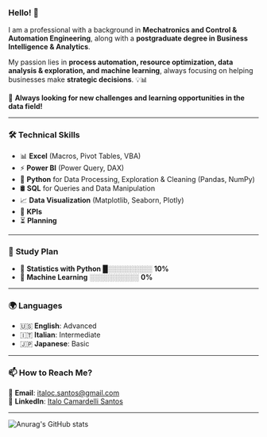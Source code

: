 ### **Hello! 👋**  

I am a professional with a background in **Mechatronics and Control & Automation Engineering**, along with a **postgraduate degree in Business Intelligence & Analytics**.  

My passion lies in **process automation, resource optimization, data analysis & exploration, and machine learning**, always focusing on helping businesses make **strategic decisions**. 💡📊  

🚀 **Always looking for new challenges and learning opportunities in the data field!**  

---  

### 🛠️ **Technical Skills**  

- 📊 **Excel** (Macros, Pivot Tables, VBA)  
- ⚡ **Power BI** (Power Query, DAX)  
- 🐍 **Python** for Data Processing, Exploration & Cleaning (Pandas, NumPy)  
- 🛢️ **SQL** for Queries and Data Manipulation
- 📈 **Data Visualization** (Matplotlib, Seaborn, Plotly)  
- 🎯 **KPIs**  
- ⏳ **Planning**  

---  

### 📖 **Study Plan**  

- 🔢 **Statistics with Python** █░░░░░░░░░ **10%**  
- 🤖 **Machine Learning** ░░░░░░░░░░ **0%**  

---  

### 🌍 **Languages**  

- 🇺🇸 **English**: Advanced  
- 🇮🇹 **Italian**: Intermediate  
- 🇯🇵 **Japanese**: Basic  

---  

### 📫 **How to Reach Me?**  

📧 **Email**: [italoc.santos@gmail.com](mailto:italoc.santos@gmail.com)   
🔗 **LinkedIn**: [Italo Camardelli Santos](https://www.linkedin.com/in/italocamardelli)

---

![Anurag's GitHub stats](https://github-readme-stats.vercel.app/api?username=icamardelli&show_icons=true&theme=chartreuse-dark)


